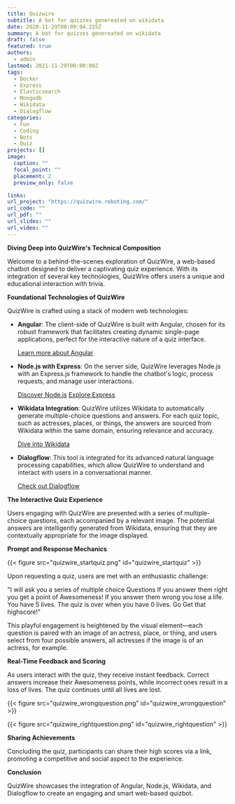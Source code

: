 ```yaml
---
title: Quizwire
subtitle: A bot for quizzes genereated on wikidata
date: 2020-11-29T00:09:04.225Z
summary: A bot for quizzes genereated on wikidata
draft: false
featured: true
authors:
  - admin
lastmod: 2021-11-29T00:00:00Z
tags:
  - Docker
  - Express
  - Elasticsearch
  - Mongodb
  - Wikidata
  - Dialogflow
categories:
  - Fun
  - Coding
  - Bots
  - Quiz
projects: []
image:
  caption: ""
  focal_point: ""
  placement: 2
  preview_only: false

links:
url_project: "https://quizwire.reboting.com/"
url_code: ""
url_pdf: ""
url_slides: ""
url_video: ""
---
```


**Diving Deep into QuizWire's Technical Composition**

Welcome to a behind-the-scenes exploration of QuizWire, a web-based chatbot designed to deliver a captivating quiz experience. With its integration of several key technologies, QuizWire offers users a unique and educational interaction with trivia.

**Foundational Technologies of QuizWire**

QuizWire is crafted using a stack of modern web technologies:

- **Angular**: The client-side of QuizWire is built with Angular, chosen for its robust framework that facilitates creating dynamic single-page applications, perfect for the interactive nature of a quiz interface.

  [Learn more about Angular](https://angular.io/)

- **Node.js with Express**: On the server side, QuizWire leverages Node.js with an Express.js framework to handle the chatbot's logic, process requests, and manage user interactions.

  [Discover Node.js](https://nodejs.org/en/)
  [Explore Express](https://expressjs.com/)

- **Wikidata Integration**: QuizWire utilizes Wikidata to automatically generate multiple-choice questions and answers. For each quiz topic, such as actresses, places, or things, the answers are sourced from Wikidata within the same domain, ensuring relevance and accuracy.

  [Dive into Wikidata](https://www.wikidata.org/)

- **Dialogflow**: This tool is integrated for its advanced natural language processing capabilities, which allow QuizWire to understand and interact with users in a conversational manner.

  [Check out Dialogflow](https://dialogflow.cloud.google.com/)

**The Interactive Quiz Experience**

Users engaging with QuizWire are presented with a series of multiple-choice questions, each accompanied by a relevant image. The potential answers are intelligently generated from Wikidata, ensuring that they are contextually appropriate for the image displayed.

**Prompt and Response Mechanics**

{{< figure src="quizwire_startquiz.png" id="quizwire_startquiz" >}}

Upon requesting a quiz, users are met with an enthusiastic challenge:

"I will ask you a series of multiple choice Questions
If you answer them right you get a point of Awesomeness!
If you answer them wrong you lose a life.
You have 5 lives.
The quiz is over when you have 0 lives.
Go Get that highscore!"

This playful engagement is heightened by the visual element—each question is paired with an image of an actress, place, or thing, and users select from four possible answers, all actresses if the image is of an actress, for example.

**Real-Time Feedback and Scoring**

As users interact with the quiz, they receive instant feedback. Correct answers increase their Awesomeness points, while incorrect ones result in a loss of lives. The quiz continues until all lives are lost.

{{< figure src="quizwire_wrongquestion.png" id="quizwire_wrongquestion" >}}

{{< figure src="quizwire_rightquestion.png" id="quizwire_rightquestion" >}}

**Sharing Achievements**

Concluding the quiz, participants can share their high scores via a link, promoting a competitive and social aspect to the experience.

**Conclusion**

QuizWire showcases the integration of Angular, Node.js, Wikidata, and Dialogflow to create an engaging and smart web-based quizbot.
